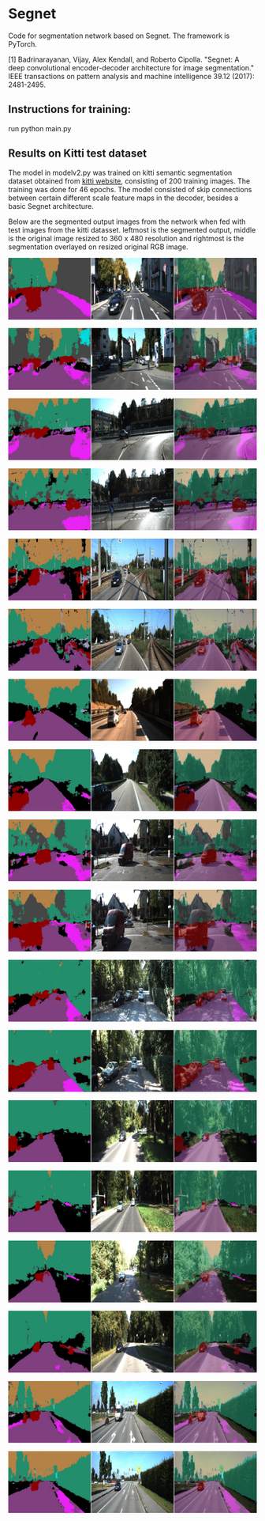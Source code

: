# Segnet
Code for segmentation network based on Segnet. The framework is PyTorch. 

[1] Badrinarayanan, Vijay, Alex Kendall, and Roberto Cipolla. "Segnet: A deep convolutional encoder-decoder architecture for image segmentation." IEEE transactions on pattern analysis and machine intelligence 39.12 (2017): 2481-2495.

## Instructions for training:

run python main.py

## Results on Kitti test dataset 
The model in modelv2.py was trained on kitti semantic segmentation dataset obtained from [kitti website](https://www.cvlibs.net/datasets/kitti/eval_semseg.php?benchmark=semantics2015), consisting of 200 training images. The training was done for 46 epochs. The model consisted of skip connections between certain different scale feature maps in the decoder, besides a basic Segnet architecture.

Below are the segmented output images from the network when fed with test images from the kitti datasset. leftmost is the segmented output, middle is the original image resized to 360 x 480 resolution and rightmost is the segmentation overlayed on resized original RGB image.

![Result on kitti test image](https://github.com/prasadkush/Segnet/blob/main/images/117_overlayimg2_.jpg)

![Result on kitti test image](https://github.com/prasadkush/Segnet/blob/main/images/126_overlayimg2_.jpg)

![Result on kitti test image](https://github.com/prasadkush/Segnet/blob/main/images/133_overlayimg2_.jpg)

![Result on kitti test image](https://github.com/prasadkush/Segnet/blob/main/images/134_overlayimg2_.jpg)

![Result on kitti test image](https://github.com/prasadkush/Segnet/blob/main/images/16_overlayimg2_.jpg)

![Result on kitti test image](https://github.com/prasadkush/Segnet/blob/main/images/17_overlayimg2_.jpg)

![Result on kitti test image](https://github.com/prasadkush/Segnet/blob/main/images/198_overlayimg2_.jpg)

![Result on kitti test image](https://github.com/prasadkush/Segnet/blob/main/images/34_overlayimg2_.jpg)

![Result on kitti test image](https://github.com/prasadkush/Segnet/blob/main/images/46_overlayimg2_.jpg)

![Result on kitti test image](https://github.com/prasadkush/Segnet/blob/main/images/47_overlayimg2_.jpg)

![Result on kitti test image](https://github.com/prasadkush/Segnet/blob/main/images/25_overlayimg2_.jpg)

![Result on kitti test image](https://github.com/prasadkush/Segnet/blob/main/images/26_overlayimg2_.jpg)

![Result on kitti test image](https://github.com/prasadkush/Segnet/blob/main/images/27_overlayimg2_.jpg)

![Result on kitti test image](https://github.com/prasadkush/Segnet/blob/main/images/28_overlayimg2_.jpg)

![Result on kitti test image](https://github.com/prasadkush/Segnet/blob/main/images/29_overlayimg2_.jpg)

![Result on kitti test image](https://github.com/prasadkush/Segnet/blob/main/images/30_overlayimg2_.jpg)

![Result on kitti test image](https://github.com/prasadkush/Segnet/blob/main/images/91_overlayimg2_.jpg)

![Result on kitti test image](https://github.com/prasadkush/Segnet/blob/main/images/92_overlayimg2_.jpg)
